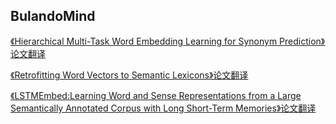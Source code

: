 ## BulandoMind 

[《Hierarchical Multi-Task Word Embedding Learning for Synonym Prediction》论文翻译](paper.md)



[《Retrofitting Word Vectors to Semantic Lexicons》论文翻译](RetrofittingWordVectors.md)

[《LSTMEmbed:Learning Word and Sense Representations from a Large Semantically Annotated Corpus with Long Short-Term Memories》论文翻译](LSTMEmbed.md)

